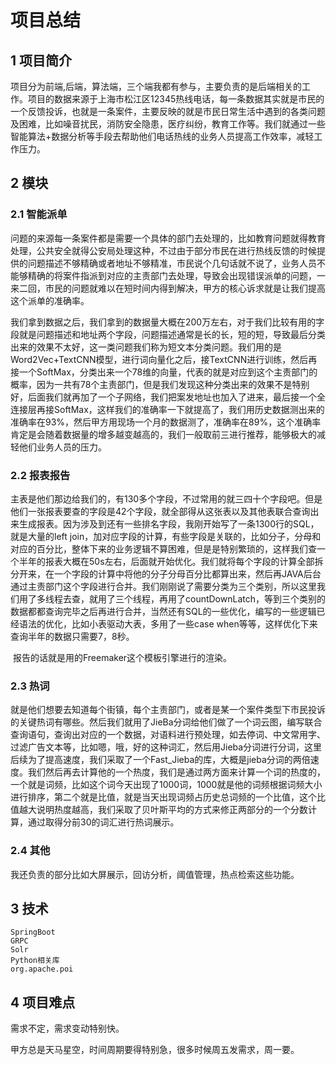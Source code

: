 # 项目总结

## 1 项目简介

​	项目分为前端,后端，算法端，三个端我都有参与，主要负责的是后端相关的工作。项目的数据来源于上海市松江区12345热线电话，每一条数据其实就是市民的一个反馈投诉，也就是一条案件，主要反映的就是市民日常生活中遇到的各类问题及困难，比如噪音扰民，消防安全隐患，医疗纠纷，教育工作等。我们就通过一些智能算法+数据分析等手段去帮助他们电话热线的业务人员提高工作效率，减轻工作压力。

## 2 模块

### 2.1 智能派单

​	问题的来源每一条案件都是需要一个具体的部门去处理的，比如教育问题就得教育处理，公共安全就得公安局处理这种，不过由于部分市民在进行热线反馈的时候提供的问题描述不够精确或者地址不够精准，市民说个几句话就不说了，业务人员不能够精确的将案件指派到对应的主责部门去处理，导致会出现错误派单的问题，一来二回，市民的问题就难以在短时间内得到解决，甲方的核心诉求就是让我们提高这个派单的准确率。

​	我们拿到数据之后，我们拿到的数据量大概在200万左右，对于我们比较有用的字段就是问题描述和地址两个字段，问题描述通常是长的长，短的短，导致最后分类出来的效果不太好，这一类问题我们称为短文本分类问题。我们用的是Word2Vec+TextCNN模型，进行词向量化之后，接TextCNN进行训练，然后再接一个SoftMax，分类出来一个78维的向量，代表的就是对应到这个主责部门的概率，因为一共有78个主责部门，但是我们发现这种分类出来的效果不是特别好，后面我们就再加了一个子网络，我们把案发地址也加入了进来，最后接一个全连接层再接SoftMax，这样我们的准确率一下就提高了，我们用历史数据测出来的准确率在93%，然后甲方用现场一个月的数据测了，准确率在89%，这个准确率肯定是会随着数据量的增多越变越高的，我们一般取前三进行推荐，能够极大的减轻他们业务人员的压力。

### 2.2 报表报告

​	主表是他们那边给我们的，有130多个字段，不过常用的就三四十个字段吧。但是他们一张报表要查的字段是42个字段，就全部得从这张表以及其他表联合查询出来生成报表。因为涉及到还有一些排名字段，我刚开始写了一条1300行的SQL，就是大量的left join，加对应字段的计算，有些字段是关联的，比如分子，分母和对应的百分比，整体下来的业务逻辑不算困难，但是是特别繁琐的，这样我们查一个半年的报表大概在50s左右，后面就开始优化。我们就将每个字段的计算全部拆分开来，在一个字段的计算中将他的分子分母百分比都算出来，然后再JAVA后台通过主责部门这个字段进行合并。我们刚刚说了需要分类为三个类别，所以这里我们用了多线程去查，就用了三个线程，再用了countDownLatch，等到三个类别的数据都都查询完毕之后再进行合并，当然还有SQL的一些优化，编写的一些逻辑已经语法的优化，比如小表驱动大表，多用了一些case when等等，这样优化下来查询半年的数据只需要7，8秒。

​	报告的话就是用的Freemaker这个模板引擎进行的渲染。

### 2.3 热词

​	就是他们想要去知道每个街镇，每个主责部门，或者是某一个案件类型下市民投诉的关键热词有哪些。然后我们就用了JieBa分词给他们做了一个词云图，编写联合查询语句，查询出对应的一个数据，对语料进行预处理，如去停词、中文常用字、过滤广告文本等，比如嗯，哦，好的这种词汇，然后用Jieba分词进行分词，这里后续为了提高速度，我们采取了一个Fast_Jieba的库，大概是jieba分词的两倍速度。我们然后再去计算他的一个热度，我们是通过两方面来计算一个词的热度的，一个就是词频，比如这个词今天出现了1000词，1000就是他的词频根据词频大小进行排序，第二个就是比值，就是当天出现词频占历史总词频的一个比值，这个比值越大说明热度越高，我们采取了贝叶斯平均的方式来修正两部分的一个分数计算，通过取得分前30的词汇进行热词展示。

### 2.4 其他

我还负责的部分比如大屏展示，回访分析，阈值管理，热点检索这些功能。

## 3 技术

```
SpringBoot
GRPC
Solr
Python相关库
org.apache.poi
```

## 4 项目难点

需求不定，需求变动特别快。

甲方总是天马星空，时间周期要得特别急，很多时候周五发需求，周一要。


